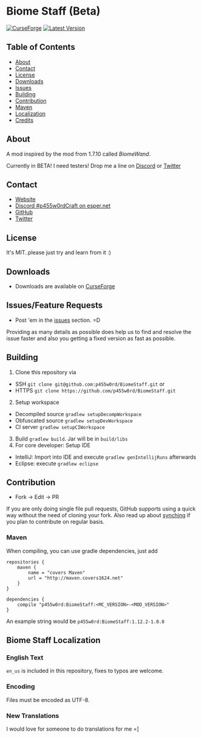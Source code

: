 # Biome Staff (Beta)

[![CurseForge](http://cf.way2muchnoise.eu/full_biome-staff_downloads.svg)](https://minecraft.curseforge.com/projects/biome-staff)
[![Latest Version](http://cf.way2muchnoise.eu/versions/For%20MC_biome-staff_all.svg)](https://minecraft.curseforge.com/projects/biome-staff/files/latest)

## Table of Contents

* [About](#about)
* [Contact](#contact)
* [License](#license)
* [Downloads](#downloads)
* [Issues](#issues)
* [Building](#building)
* [Contribution](#contribution)
* [Maven](#maven)
* [Localization](#biome-staff-localization)
* [Credits](#credits)

## About

A mod inspired by the mod from 1.7.10 called _BiomeWand_.

Currently in BETA! I need testers! Drop me a line on [Discord](#contact) or [Twitter](#contact)

## Contact

* [Website](http://p455w0rd.net/mc/)
* [Discord #p455w0rdCraft on esper.net](http://webchat.esper.net/?channels=p455w0rdCraft&prompt=1)
* [GitHub](https://github.com/p455w0rd/BiomeStaff)
* [Twitter](https://twitter.com/TheRealp455w0rd)

## License

It's MIT..please just try and learn from it :)

## Downloads

* Downloads are available on [CurseForge](http://minecraft.curseforge.com/projects/biome-staff)

## Issues/Feature Requests

* Post 'em in the [issues](https://github.com/p455w0rd/BiomeStaff/issues) section. =D

Providing as many details as possible does help us to find and resolve the issue faster and also you getting a fixed version as fast as possible.

## Building

1. Clone this repository via 
  - SSH `git clone git@github.com:p455w0rd/BiomeStaff.git` or 
  - HTTPS `git clone https://github.com/p455w0rd/BiomeStaff.git`
2. Setup workspace 
  - Decompiled source `gradlew setupDecompWorkspace`
  - Obfuscated source `gradlew setupDevWorkspace`
  - CI server `gradlew setupCIWorkspace`
3. Build `gradlew build`. Jar will be in `build/libs`
4. For core developer: Setup IDE
  - IntelliJ: Import into IDE and execute `gradlew genIntellijRuns` afterwards
  - Eclipse: execute `gradlew eclipse`


## Contribution

* Fork -> Edit -> PR

If you are only doing single file pull requests, GitHub supports using a quick way without the need of cloning your fork. Also read up about [synching](https://help.github.com/articles/syncing-a-fork) if you plan to contribute on regular basis.

### Maven

When compiling, you can use gradle dependencies, just add

	repositories {
		maven {
			name = "covers Maven"
			url = "http://maven.covers1624.net"
		}
	}

    dependencies {
        compile "p455w0rd:BiomeStaff:<MC_VERSION>-<MOD_VERSION>"
    }
	

An example string would be `p455w0rd:BiomeStaff:1.12.2-1.0.0`

## Biome Staff Localization

### English Text

`en_us` is included in this repository, fixes to typos are welcome.

### Encoding

Files must be encoded as UTF-8.

### New Translations

I would love for someone to do translations for me =]
